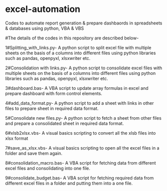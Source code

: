 # excel-automation
Codes to automate report generation &amp; prepare dashbaords in spreadsheets &amp; databases using python, VBA &amp; VBS

#The details of the codes in this repository are described below-

1#Splitting_with_links.py-
A python script to split excel file with multiple sheets on the basis of a columns into different files using python libraries such as pandas, openpyxl, xlsxwriter etc.

2#Consolidation with links.py-
A python script to consolidate excel files with multiple sheets on the basis of a columns into different files using python libraries such as pandas, openpyxl, xlsxwriter etc.

3#dashboard.bas-
A VBA script to update array formulas in excel and prepare dashboard with form control elements.

4#add_data_format.py-
A python script to add a sheet with links in other files to prepare sheet in required data format.

5#Consolidate new files.py-
A python script to fetch a sheet from other files and prepare a consolidated sheet in required data format.

6#xlsb2xlsx.vbs-
A visual basics scripting to convert all the xlsb files into xlsx format

7#save_as_xlsx.vbs-
A visual basics scripting to open all the excel files in a folder and save them again.

8#consolidation_macro.bas-
A VBA script for fetching data from different excel files and consolidating into one file.

9#consolidate_budget.bas-
A VBA script for fetching required data from different excel files in a folder and putting them into a one file.
